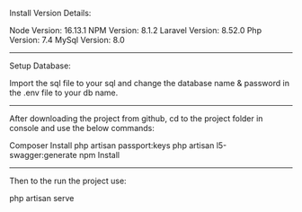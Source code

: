 Install Version Details:

Node Version: 16.13.1
NPM Version: 8.1.2
Laravel Version: 8.52.0
Php Version: 7.4
MySql Version: 8.0

---

Setup Database:

Import the sql file to your sql and change the database name & password in the .env file to your db name.

---

After downloading the project from github, cd to the project folder in console and use the below commands:

Composer Install
php artisan passport:keys
php artisan l5-swagger:generate
npm Install

---

Then to the run the project use:

php artisan serve